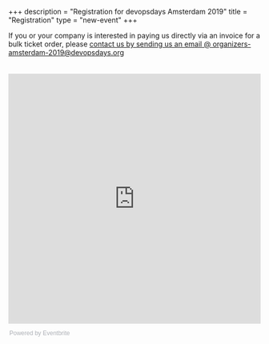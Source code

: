 +++
description = "Registration for devopsdays Amsterdam 2019"
title = "Registration"
type = "new-event"
+++
<div style="width:100%; text-align:left;">

<div class = "col-md-12">
  If you or your company is interested in paying us directly via an invoice for a bulk ticket order, please <a href="mailto:organizers-amsterdam-2019@devopsdays.org?subject=devopsdays%20AMS%202019%20-%20Pay%20Direct%20with%20Invoice">contact us by sending us an email @ organizers-amsterdam-2019@devopsdays.org</a>
</div>

<br>
<br>

<div class = "col-md-12">
<iframe src="https://eventbrite.com/tickets-external?eid=54095708721&ref=etckt" frameborder="0" height="500" width="100%" vspace="0" hspace="0" marginheight="5" marginwidth="5" scrolling="auto" allowtransparency="true"></iframe>
<div style="font-family:Helvetica, Arial; font-size:12px; padding:10px 0 5px; margin:2px; width:100%; text-align:left;" >
<a class="powered-by-eb" style="color: #ADB0B6; text-decoration: none;" target="_blank" href="https://www.eventbrite.com/">Powered by Eventbrite</a>
</div>
</div>